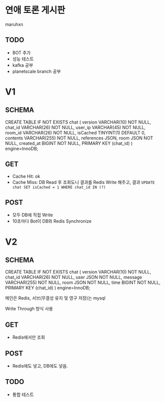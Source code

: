 # 연애 토론 게시판

maruhxn

## TODO

- BOT 추가
- 성능 테스트
- kafka 공부
- planetscale branch 공부

# V1

## SCHEMA

CREATE TABLE IF NOT EXISTS chat (
version VARCHAR(10) NOT NULL,
chat_id VARCHAR(26) NOT NULL,
user_ip VARCHAR(45) NOT NULL,
room_id VARCHAR(26) NOT NULL,
isCached TINYINT(1) DEFAULT 0,
contents VARCHAR(255) NOT NULL,
references JSON,
room JSON NOT NULL,
created_at BIGINT NOT NULL,
PRIMARY KEY (chat_id)
) engine=InnoDB;

## GET

- Cache Hit: ok
- Cache Miss: DB Read 후 조회도니 결과를 Redis Write 해주고, 결과 `UPDATE chat SET isCached = 1 WHERE chat_id IN (?)`

## POST

- 모두 DB에 직접 Write
- 10초마다 Bot이 DB와 Redis Synchronize

# V2

## SCHEMA

CREATE TABLE IF NOT EXISTS chat (
version VARCHAR(10) NOT NULL,
chat_id VARCHAR(26) NOT NULL,
user JSON NOT NULL,
message VARCHAR(255) NOT NULL,
room JSON NOT NULL,
time BIGINT NOT NULL,
PRIMARY KEY (chat_id)
) engine=InnoDB;

메인은 Redis, 서브(무결성 유지 및 영구 저장)는 mysql

Write Through 방식 사용

## GET

- Redis에서만 조회

## POST

- Redis에도 넣고, DB에도 넣음.

## TODO

- 통합 테스트
